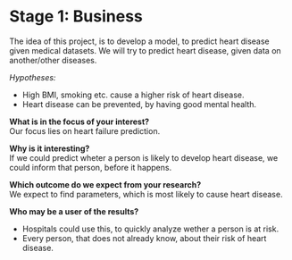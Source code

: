 # Stage 1: Business
The idea of this project, is to develop a model, to predict heart disease given medical datasets.
We will try to predict heart disease, given data on another/other diseases.


*Hypotheses:*
- High BMI, smoking etc. cause a higher risk of heart disease.
- Heart disease can be prevented, by having good mental health.

**What is in the focus of your interest?**\
Our focus lies on heart failure prediction.

**Why is it interesting?**\
If we could predict wheter a person is likely to develop heart disease, we could inform that person, before it happens.

**Which outcome do we expect from your research?**\
We expect to find parameters, which is most likely to cause heart disease.

**Who may be a user of the results?**
- Hospitals could use this, to quickly analyze wether a person is at risk.
- Every person, that does not already know, about their risk of heart disease.
